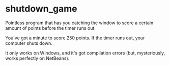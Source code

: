 # shutdown_game
Pointless program that has you catching the window to score a certain amount of points before the timer runs out. 

You've got a minute to score 250 points. If the timer runs out, your computer shuts down.

It only works on Windows, and it's got compilation errors (but, mysteriously, works perfectly on NetBeans).
